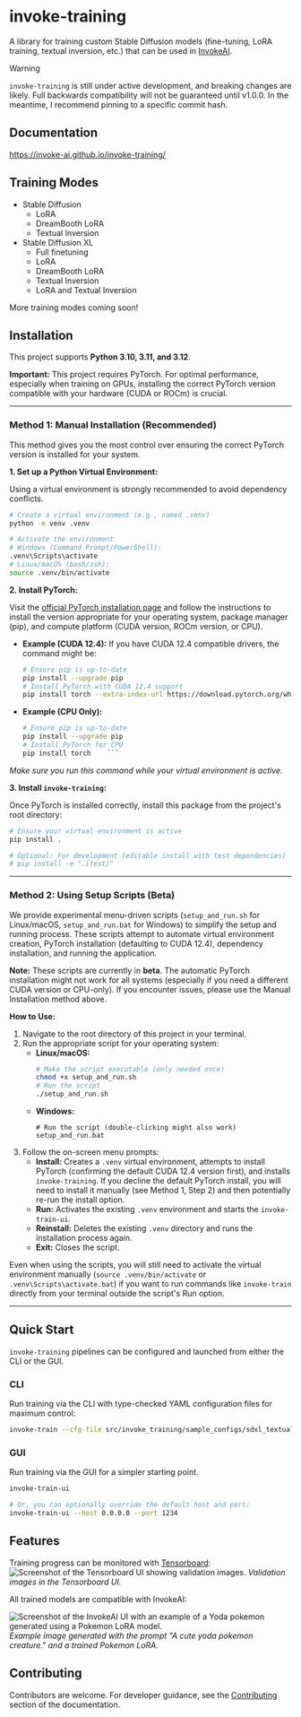 # invoke-training

A library for training custom Stable Diffusion models (fine-tuning, LoRA training, textual inversion, etc.) that can be used in [InvokeAI](https://github.com/invoke-ai/InvokeAI).

> [!WARNING]
> `invoke-training` is still under active development, and breaking changes are likely. Full backwards compatibility will not be guaranteed until v1.0.0.
> In the meantime, I recommend pinning to a specific commit hash.

## Documentation

https://invoke-ai.github.io/invoke-training/

## Training Modes

- Stable Diffusion
  - LoRA
  - DreamBooth LoRA
  - Textual Inversion
- Stable Diffusion XL
  - Full finetuning
  - LoRA
  - DreamBooth LoRA
  - Textual Inversion
  - LoRA and Textual Inversion

More training modes coming soon!

## Installation

This project supports **Python 3.10, 3.11, and 3.12**.

**Important:** This project requires PyTorch. For optimal performance, especially when training on GPUs, installing the correct PyTorch version compatible with your hardware (CUDA or ROCm) is crucial.

---

### Method 1: Manual Installation (Recommended)

This method gives you the most control over ensuring the correct PyTorch version is installed for your system.

**1. Set up a Python Virtual Environment:**

Using a virtual environment is strongly recommended to avoid dependency conflicts.

```bash
# Create a virtual environment (e.g., named .venv)
python -m venv .venv

# Activate the environment
# Windows (Command Prompt/PowerShell):
.venv\Scripts\activate
# Linux/macOS (bash/zsh):
source .venv/bin/activate
```

**2. Install PyTorch:**

Visit the [official PyTorch installation page](https://pytorch.org/get-started/locally/) and follow the instructions to install the version appropriate for your operating system, package manager (pip), and compute platform (CUDA version, ROCm version, or CPU).

*   **Example (CUDA 12.4):** If you have CUDA 12.4 compatible drivers, the command might be:
    ```bash
    # Ensure pip is up-to-date
    pip install --upgrade pip
    # Install PyTorch with CUDA 12.4 support
    pip install torch --extra-index-url https://download.pytorch.org/whl/cu124
    ```
*   **Example (CPU Only):**
    ```bash
    # Ensure pip is up-to-date
    pip install --upgrade pip
    # Install PyTorch for CPU
    pip install torch    ```

*Make sure you run this command while your virtual environment is active.*

**3. Install `invoke-training`:**

Once PyTorch is installed correctly, install this package from the project's root directory:

```bash
# Ensure your virtual environment is active
pip install .

# Optional: For development (editable install with test dependencies)
# pip install -e ".[test]"
```

---

### Method 2: Using Setup Scripts (Beta)

We provide experimental menu-driven scripts (`setup_and_run.sh` for Linux/macOS, `setup_and_run.bat` for Windows) to simplify the setup and running process. These scripts attempt to automate virtual environment creation, PyTorch installation (defaulting to CUDA 12.4), dependency installation, and running the application.

**Note:** These scripts are currently in **beta**. The automatic PyTorch installation might not work for all systems (especially if you need a different CUDA version or CPU-only). If you encounter issues, please use the Manual Installation method above.

**How to Use:**

1.  Navigate to the root directory of this project in your terminal.
2.  Run the appropriate script for your operating system:
    *   **Linux/macOS:**
        ```bash
        # Make the script executable (only needed once)
        chmod +x setup_and_run.sh
        # Run the script
        ./setup_and_run.sh
        ```
    *   **Windows:**
        ```batch
        # Run the script (double-clicking might also work)
        setup_and_run.bat
        ```
3.  Follow the on-screen menu prompts:
    *   **Install:** Creates a `.venv` virtual environment, attempts to install PyTorch (confirming the default CUDA 12.4 version first), and installs `invoke-training`. If you decline the default PyTorch install, you will need to install it manually (see Method 1, Step 2) and then potentially re-run the install option.
    *   **Run:** Activates the existing `.venv` environment and starts the `invoke-train-ui`.
    *   **Reinstall:** Deletes the existing `.venv` directory and runs the installation process again.
    *   **Exit:** Closes the script.

Even when using the scripts, you will still need to activate the virtual environment manually (`source .venv/bin/activate` or `.venv\Scripts\activate.bat`) if you want to run commands like `invoke-train` directly from your terminal outside the script's Run option.

---

## Quick Start

`invoke-training` pipelines can be configured and launched from either the CLI or the GUI.

### CLI

Run training via the CLI with type-checked YAML configuration files for maximum control:

```bash
invoke-train --cfg-file src/invoke_training/sample_configs/sdxl_textual_inversion_gnome_1x24gb.yaml
```

### GUI

Run training via the GUI for a simpler starting point.

```bash
invoke-train-ui

# Or, you can optionally override the default host and port:
invoke-train-ui --host 0.0.0.0 --port 1234
```

## Features

Training progress can be monitored with [Tensorboard](https://www.tensorflow.org/tensorboard):
![Screenshot of the Tensorboard UI showing validation images.](docs/images/tensorboard_val_images_screenshot.png)
_Validation images in the Tensorboard UI._

All trained models are compatible with InvokeAI:

![Screenshot of the InvokeAI UI with an example of a Yoda pokemon generated using a Pokemon LoRA model.](docs/images/invokeai_yoda_pokemon_lora.png)
_Example image generated with the prompt "A cute yoda pokemon creature." and a trained Pokemon LoRA._

## Contributing

Contributors are welcome. For developer guidance, see the [Contributing](https://invoke-ai.github.io/invoke-training/contributing/development_environment/) section of the documentation.
